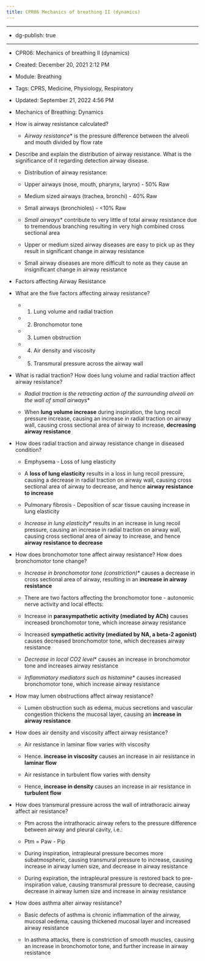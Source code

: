 ```yaml
---
title: CPR06 Mechanics of breathing II (dynamics)
---
```


- --

- dg-publish: true

- --

- CPR06: Mechanics of breathing II (dynamics)

- Created: December 20, 2021 2:12 PM

- Module: Breathing

- Tags: CPRS, Medicine, Physiology, Respiratory

- Updated: September 21, 2022 4:56 PM

- Mechanics of Breathing: Dynamics

- How is airway resistance calculated?
	 - *Airway resistance** is the pressure difference between the alveoli and mouth divided by flow rate

- Describe and explain the distribution of airway resistance. What is the significance of it regarding detection airway disease.
	 - Distribution of airway resistance:

	 - Upper airways (nose, mouth, pharynx, larynx) - 50% Raw

	 - Medium sized airways (trachea, bronchi) - 40% Raw

	 - Small airways (bronchioles) - <10% Raw

	 - *Small airways** contribute to very little of total airway resistance due to tremendous branching resulting in very high combined cross sectional area

	 - Upper or medium sized airway diseases are easy to pick up as they result in significant change in airway resistance

	 - Small airway diseases are more difficult to note as they cause an insignificant change in airway resistance

- Factors affecting Airway Resistance

- What are the five factors affecting airway resistance?
	 - 1. Lung volume and radial traction

	 - 2. Bronchomotor tone

	 - 3. Lumen obstruction

	 - 4. Air density and viscosity

	 - 5. Transmural pressure across the airway wall

- What is radial traction? How does lung volume and radial traction affect airway resistance?
	 - *Radial traction is the retracting action of the surrounding alveoli on the wall of small airways**

	 - When **lung volume increase** during inspiration, the lung recoil pressure increase, causing an increase in radial traction on airway wall, causing cross sectional area of airway to increase, **decreasing airway resistance**

- How does radial traction and airway resistance change in diseased condition?
	 - Emphysema - Loss of lung elasticity

	 - A **loss of lung elasticity** results in a loss in lung recoil pressure, causing a decrease in radial traction on airway wall, causing cross sectional area of airway to decrease, and hence **airway resistance to increase**

	 - Pulmonary fibrosis - Deposition of scar tissue causing increase in lung elasticity

	 - *Increase in lung elasticity** results in an increase in lung recoil pressure, causing an increase in radial traction on airway wall, causing cross sectional area of airway to increase, and hence **airway resistance to decrease**

- How does bronchomotor tone affect airway resistance? How does bronchomotor tone change?
	 - *Increase in bronchomotor tone (constriction)** causes a decrease in cross sectional area of airway, resulting in an **increase in airway resistance**

	 - There are two factors affecting the bronchomotor tone - autonomic nerve activity and local effects:

	 - Increase in **parasympathetic activity (mediated by ACh)** causes increased bronchomotor tone, which increase airway resistance

	 - Increased **sympathetic activity (mediated by NA, a beta-2 agonist)** causes decreased bronchomotor tone, which decreases airway resistance

	 - *Decrease in local CO2 level** causes an increase in bronchomotor tone and increases airway resistance

	 - *Inflammatory mediators such as histamine** causes increased bronchomotor tone, which increase airway resistance

- How may lumen obstructions affect airway resistance?
	 - Lumen obstruction such as edema, mucus secretions and vascular congestion thickens the mucosal layer, causing an **increase in airway resistance**

- How does air density and viscosity affect airway resistance?
	 - Air resistance in laminar flow varies with viscosity

	 - Hence. **increase in viscosity** causes an increase in air resistance in **laminar flow**

	 - Air resistance in turbulent flow varies with density

	 - Hence, **increase in density** causes an increase in air resistance in **turbulent flow**

- How does transmural pressure across the wall of intrathoracic airway affect air resistance?
	 - Ptm across the intrathoracic airway refers to the pressure difference between airway and pleural cavity, i.e.:

	 - Ptm = Paw - Pip

	 - During inspiration, intrapleural pressure becomes more subatmospheric, causing transmural pressure to increase, causing increase in airway lumen size, and decrease in airway resistance

	 - During expiration, the intrapleural pressure is restored back to pre-inspiration value, causing transmural pressure to decrease, causing decrease in airway lumen size and increase in airway resistance

- How does asthma alter airway resistance?
	 - Basic defects of asthma is chronic inflammation of the airway, mucosal oedema, causing thickened mucosal layer and increased airway resistance

	 - In asthma attacks, there is constriction of smooth muscles, causing an increase in bronchomotor tone, and further increase in airway resistance
